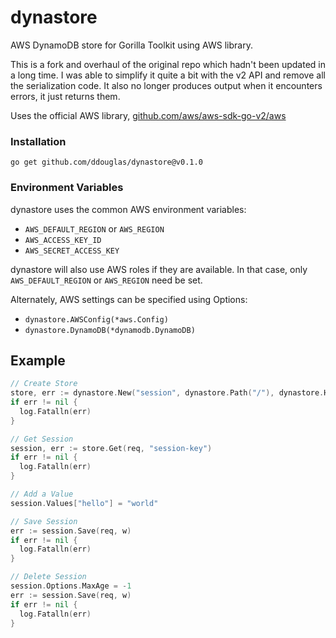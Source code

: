 # dynastore

AWS DynamoDB store for Gorilla Toolkit using AWS library.  

This is a fork and overhaul of the original repo which hadn't been updated in a long time.  I was able to simplify it quite a bit with the v2 API and remove all the serialization code. It also no longer produces output when it encounters errors, it just returns them.

Uses the official AWS library, [github.com/aws/aws-sdk-go-v2/aws](github.com/aws/aws-sdk-go-v2/aws)

### Installation

```
go get github.com/ddouglas/dynastore@v0.1.0
```

### Environment Variables

dynastore uses the common AWS environment variables:

* ```AWS_DEFAULT_REGION``` or ```AWS_REGION```
* ```AWS_ACCESS_KEY_ID``` 
* ```AWS_SECRET_ACCESS_KEY```
 
dynastore will also use AWS roles if they are available.  In that case, only
```AWS_DEFAULT_REGION``` or ```AWS_REGION``` need be set.

Alternately, AWS settings can be specified using Options:

* ```dynastore.AWSConfig(*aws.Config)``` 
* ```dynastore.DynamoDB(*dynamodb.DynamoDB)```



## Example

```go
// Create Store
store, err := dynastore.New("session", dynastore.Path("/"), dynastore.HTTPOnly())
if err != nil {
  log.Fatalln(err)
}

// Get Session
session, err := store.Get(req, "session-key")
if err != nil {
  log.Fatalln(err)
}

// Add a Value
session.Values["hello"] = "world"

// Save Session
err := session.Save(req, w)
if err != nil {
  log.Fatalln(err)
}

// Delete Session
session.Options.MaxAge = -1
err := session.Save(req, w)
if err != nil {
  log.Fatalln(err)
}
```